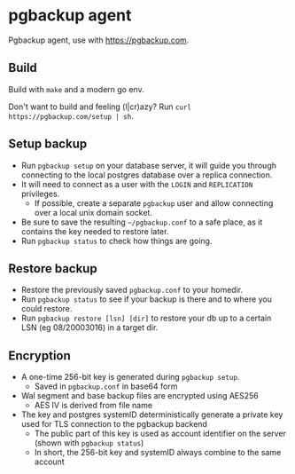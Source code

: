 pgbackup agent
===

Pgbackup agent, use with https://pgbackup.com.

Build
-----
Build with `make` and a modern go env.

Don't want to build and feeling (l|cr)azy? Run `curl https://pgbackup.com/setup | sh`.

Setup backup
------------
- Run `pgbackup setup` on your database server, it will guide you through connecting to the local postgres database over a replica connection.
- It will need to connect as a user with the `LOGIN` and `REPLICATION` privileges.
  - If possible, create a separate `pgbackup` user and allow connecting over a local unix domain socket.
- Be sure to save the resulting `~/pgbackup.conf` to a safe place, as it contains the key needed to restore later.
- Run `pgbackup status` to check how things are going.

Restore backup
--------------
- Restore the previously saved `pgbackup.conf` to your homedir.
- Run `pgbackup status` to see if your backup is there and to where you could restore.
- Run `pgbackup restore [lsn] [dir]` to restore your db up to a certain LSN (eg 08/20003016) in a target dir.

Encryption
----------
- A one-time 256-bit key is generated during `pgbackup setup`.
  - Saved in `pgbackup.conf` in base64 form
- Wal segment and base backup files are encrypted using AES256
  - AES IV is derived from file name
- The key and postgres systemID deterministically generate a private key used for TLS connection to the pgbackup backend
  - The public part of this key is used as account identifier on the server (shown with `pgbackup status`)
  - In short, the 256-bit key and systemID always combine to the same account


